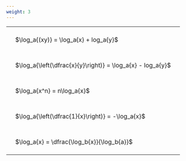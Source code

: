 ```yaml
---
weight: 3
---
```


<style type="text/css">
#T_ec5b4 th.col_heading {
  text-align: left;
  font-size: 1em;
}
#T_ec5b4 td {
  text-align: left;
  font-size: 1em;
  padding: 1.5em;
}
</style>
<table id="T_ec5b4">
  <thead>
  </thead>
  <tbody>
    <tr>
      <td id="T_ec5b4_row0_col0" class="data row0 col0" >$\log_a{(xy)} = \log_a{x} + log_a{y}$</td>
    </tr>
    <tr>
      <td id="T_ec5b4_row1_col0" class="data row1 col0" >$\log_a{\left(\dfrac{x}{y}\right)} = \log_a{x} - log_a{y}$</td>
    </tr>
    <tr>
      <td id="T_ec5b4_row2_col0" class="data row2 col0" >$\log_a{x^n} = n\log_a{x}$</td>
    </tr>
    <tr>
      <td id="T_ec5b4_row3_col0" class="data row3 col0" >$\log_a{\left(\dfrac{1}{x}\right)} = -\log_a{x}$</td>
    </tr>
    <tr>
      <td id="T_ec5b4_row4_col0" class="data row4 col0" >$\log_a{x} = \dfrac{\log_b{x}}{\log_b{a}}$</td>
    </tr>
  </tbody>
</table>
